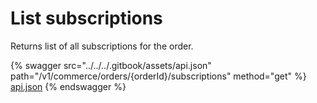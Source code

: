 # List subscriptions

Returns list of all subscriptions for the order.

{% swagger src="../../../.gitbook/assets/api.json" path="/v1/commerce/orders/{orderId}/subscriptions" method="get" %}
[api.json](../../../.gitbook/assets/api.json)
{% endswagger %}
